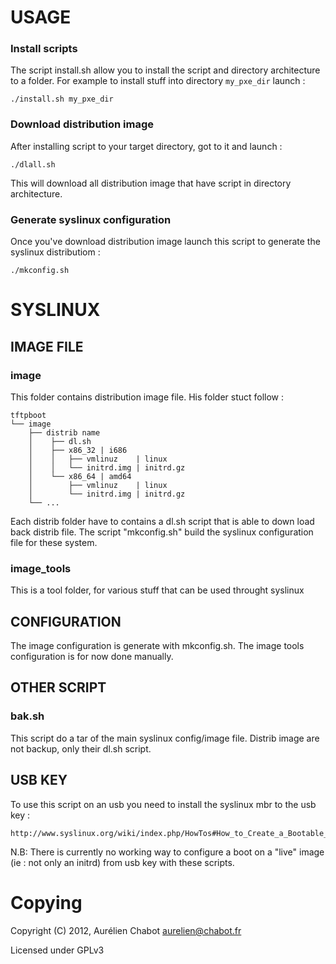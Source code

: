 USAGE
=====

### Install scripts

The script install.sh allow you to install the script and directory architecture to a folder.
For example to install stuff into directory `my_pxe_dir` launch :

	./install.sh my_pxe_dir

### Download distribution image

After installing script to your target directory, got to it and launch :

	./dlall.sh

This will download all distribution image that have script in directory architecture.

### Generate syslinux configuration

Once you've download distribution image launch this script to generate the syslinux distributiom :

	./mkconfig.sh

SYSLINUX
========

IMAGE FILE
----------

### image

This folder contains distribution image file. His folder stuct follow :

    tftpboot
    └── image
        ├── distrib name
        │    ├── dl.sh
        │    ├── x86_32 | i686
        │    │   ├── vmlinuz    | linux
        │    │   └── initrd.img | initrd.gz
        │    └── x86_64 | amd64
        │        ├── vmlinuz    | linux
        │        └── initrd.img | initrd.gz
        └── ...


Each distrib folder have to contains a dl.sh script that is able to down load back distrib file.
The script "mkconfig.sh" build the syslinux configuration file for these system.

### image_tools

This is a tool folder, for various stuff that can be used throught syslinux


CONFIGURATION
-------------

The image configuration is generate with mkconfig.sh. The image tools configuration is for now done manually.


OTHER SCRIPT
------------

### bak.sh

This script do a tar of the main syslinux config/image file.
Distrib image are not backup, only their dl.sh script.


USB KEY
-------

To use this script on an usb you need to install the syslinux mbr to the usb key :

	http://www.syslinux.org/wiki/index.php/HowTos#How_to_Create_a_Bootable_USB:_For_Linux


N.B: There is currently no working way to configure a boot on a "live" image (ie : not only an initrd) from usb key with these scripts.

Copying
=======

Copyright (C) 2012, Aurélien Chabot <aurelien@chabot.fr>

Licensed under GPLv3
